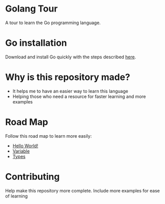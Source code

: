 # Golang Tour
A tour to learn the Go programming language.

# Go installation
Download and install Go quickly with the steps described [here](https://go.dev/doc/install).

# Why is this repository made?
- It helps me to have an easier way to learn this language
- Helping those who need a resource for faster learning and more examples

# Road Map
Follow this road map to learn more easily:
- [Hello World!](https://github.com/princejalal/learn-go/blob/master/src/hello-world.go)
- [Variable](https://github.com/princejalal/learn-go/tree/master/src/variable)
- [Types](https://github.com/princejalal/learn-go/tree/master/src/types)


# Contributing
Help make this repository more complete. Include more examples for ease of learning
